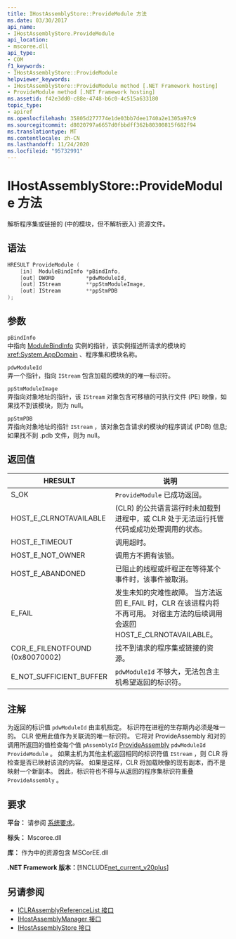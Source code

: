 ```yaml
---
title: IHostAssemblyStore::ProvideModule 方法
ms.date: 03/30/2017
api_name:
- IHostAssemblyStore.ProvideModule
api_location:
- mscoree.dll
api_type:
- COM
f1_keywords:
- IHostAssemblyStore::ProvideModule
helpviewer_keywords:
- IHostAssemblyStore::ProvideModule method [.NET Framework hosting]
- ProvideModule method [.NET Framework hosting]
ms.assetid: f42e3dd0-c88e-4748-b6c0-4c515a633180
topic_type:
- apiref
ms.openlocfilehash: 35805d277774e1de03bb7dee1740a2e1305a97c9
ms.sourcegitcommit: d8020797a6657d0fbbdff362b80300815f682f94
ms.translationtype: MT
ms.contentlocale: zh-CN
ms.lasthandoff: 11/24/2020
ms.locfileid: "95732991"
---
```

# <a name="ihostassemblystoreprovidemodule-method"></a>IHostAssemblyStore::ProvideModule 方法

解析程序集或链接的 (中的模块，但不解析嵌入) 资源文件。  
  
## <a name="syntax"></a>语法  
  
```cpp  
HRESULT ProvideModule (  
    [in]  ModuleBindInfo *pBindInfo,  
    [out] DWORD          *pdwModuleId,  
    [out] IStream        **ppStmModuleImage,  
    [out] IStream        **ppStmPDB  
);  
```  
  
## <a name="parameters"></a>参数  

 `pBindInfo`  
 中指向 [ModuleBindInfo](modulebindinfo-structure.md) 实例的指针，该实例描述所请求的模块的 <xref:System.AppDomain> 、程序集和模块名称。  
  
 `pdwModuleId`  
 弄一个指针，指向 `IStream` 包含加载的模块的的唯一标识符。  
  
 `ppStmModuleImage`  
 弄指向对象地址的指针，该 `IStream` 对象包含可移植的可执行文件 (PE) 映像，如果找不到该模块，则为 null。  
  
 `ppStmPDB`  
 弄指向对象地址的指针 `IStream` ，该对象包含请求的模块的程序调试 (PDB) 信息; 如果找不到 .pdb 文件，则为 null。  
  
## <a name="return-value"></a>返回值  
  
|HRESULT|说明|  
|-------------|-----------------|  
|S_OK|`ProvideModule` 已成功返回。|  
|HOST_E_CLRNOTAVAILABLE| (CLR) 的公共语言运行时未加载到进程中，或 CLR 处于无法运行托管代码或成功处理调用的状态。|  
|HOST_E_TIMEOUT|调用超时。|  
|HOST_E_NOT_OWNER|调用方不拥有该锁。|  
|HOST_E_ABANDONED|已阻止的线程或纤程正在等待某个事件时，该事件被取消。|  
|E_FAIL|发生未知的灾难性故障。 当方法返回 E_FAIL 时，CLR 在该进程内将不再可用。 对宿主方法的后续调用会返回 HOST_E_CLRNOTAVAILABLE。|  
|COR_E_FILENOTFOUND (0x80070002) |找不到请求的程序集或链接的资源。|  
|E_NOT_SUFFICIENT_BUFFER|`pdwModuleId` 不够大，无法包含主机希望返回的标识符。|  
  
## <a name="remarks"></a>注解  

 为返回的标识值 `pdwModuleId` 由主机指定。 标识符在进程的生存期内必须是唯一的。 CLR 使用此值作为关联流的唯一标识符。 它将对 ProvideAssembly 和对的调用所返回的值检查每个值 `pAssemblyId` [ProvideAssembly](ihostassemblystore-provideassembly-method.md) `pdwModuleId` `ProvideModule` 。 如果主机为其他主机返回相同的标识符值 `IStream` ，则 CLR 将检查是否已映射该流的内容。 如果是这样，CLR 将加载映像的现有副本，而不是映射一个新副本。 因此，标识符也不得与从返回的程序集标识符重叠 `ProvideAssembly` 。  
  
## <a name="requirements"></a>要求  

 **平台：** 请参阅 [系统要求](../../get-started/system-requirements.md)。  
  
 **标头：** Mscoree.dll  
  
 **库：** 作为中的资源包含 MSCorEE.dll  
  
 **.NET Framework 版本：**[!INCLUDE[net_current_v20plus](../../../../includes/net-current-v20plus-md.md)]  
  
## <a name="see-also"></a>另请参阅

- [ICLRAssemblyReferenceList 接口](iclrassemblyreferencelist-interface.md)
- [IHostAssemblyManager 接口](ihostassemblymanager-interface.md)
- [IHostAssemblyStore 接口](ihostassemblystore-interface.md)
